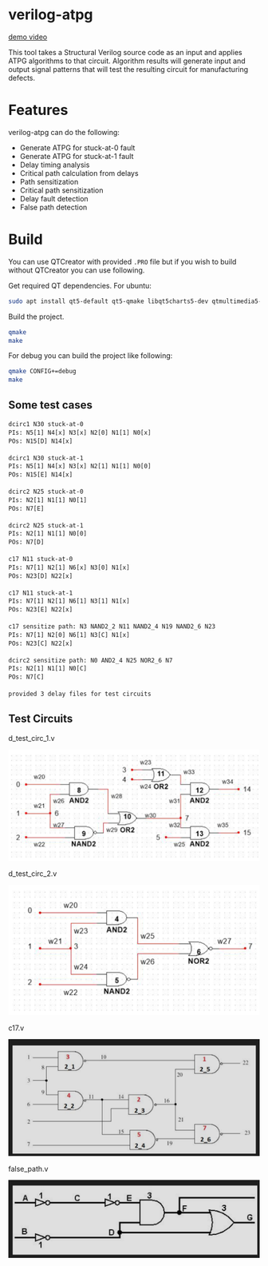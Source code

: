 # verilog-atpg

[demo video](https://www.youtube.com/watch?v=DSQ6wMlrREo)

This tool takes a Structural Verilog source code as an input and applies ATPG algorithms to that circuit. Algorithm results will generate input and output signal patterns that will test the resulting circuit for manufacturing defects.

# Features

verilog-atpg can do the following:

- Generate ATPG for stuck-at-0 fault
- Generate ATPG for stuck-at-1 fault
- Delay timing analysis
- Critical path calculation from delays
- Path sensitization
- Critical path sensitization
- Delay fault detection
- False path detection

# Build

You can use QTCreator with provided `.PRO` file but if you wish to build without QTCreator you can use following.

Get required QT dependencies. For ubuntu:

```bash
sudo apt install qt5-default qt5-qmake libqt5charts5-dev qtmultimedia5-dev
```

Build the project.

```bash
qmake
make
```

For debug you can build the project like following:

```bash
qmake CONFIG+=debug
make
```

## Some test cases

```txt
dcirc1 N30 stuck-at-0
PIs: N5[1] N4[x] N3[x] N2[0] N1[1] N0[x]
POs: N15[D] N14[x]

dcirc1 N30 stuck-at-1
PIs: N5[1] N4[x] N3[x] N2[1] N1[1] N0[0]
POs: N15[E] N14[x]

dcirc2 N25 stuck-at-0
PIs: N2[1] N1[1] N0[1]
POs: N7[E]

dcirc2 N25 stuck-at-1
PIs: N2[1] N1[1] N0[0]
POs: N7[D]

c17 N11 stuck-at-0
PIs: N7[1] N2[1] N6[x] N3[0] N1[x]
POs: N23[D] N22[x]

c17 N11 stuck-at-1
PIs: N7[1] N2[1] N6[1] N3[1] N1[x]
POs: N23[E] N22[x]

c17 sensitize path: N3 NAND2_2 N11 NAND2_4 N19 NAND2_6 N23
PIs: N7[1] N2[0] N6[1] N3[C] N1[x]
POs: N23[C] N22[x]

dcirc2 sensitize path: N0 AND2_4 N25 NOR2_6 N7
PIs: N2[1] N1[1] N0[C]
POs: N7[C]

provided 3 delay files for test circuits
```

## Test Circuits

d_test_circ_1.v

![dcirc1](Resources/dcirc1.png)

d_test_circ_2.v

![dcirc2](Resources/dcirc2.png)

c17.v

![c17circ](Resources/c17circ.png)

false_path.v

![falsepathcirc](Resources/falsepathcirc.png)
